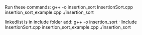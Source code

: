 Run these commands:
g++ -o insertion_sort InsertionSort.cpp insertion_sort_example.cpp
./insertion_sort

linkedlist is in include folder add:
g++ -o insertion_sort -Iinclude InsertionSort.cpp insertion_sort_example.cpp
./insertion_sort